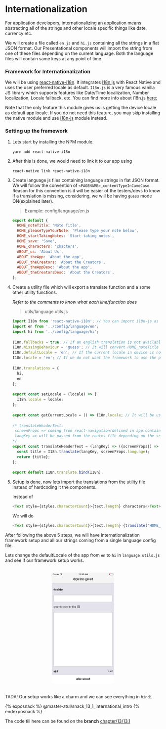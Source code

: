 # Internationalization

For application developers, internationalizing an application means abstracting all of the strings and other locale specific things like date, currency etc.

We will create a file called `en.js` and `hi.js` containing all the strings in a flat JSON format. Our Presentational components will import the string from one of these files depending on the current language. Both the language files will contain same keys at any point of time.


### Framework for Internationalization

We will be using [react-native-i18n](https://www.npmjs.com/package/react-native-i18n). It integrates [I18n.js](https://github.com/fnando/i18n-js) with React Native and uses the user preferred locale as default. `I18n.js` is a very famous vanilla JS library which supports features like Date/Time localization, Number localization, Locale fallback, etc. You can find more info about i18n.js [here](https://github.com/fnando/i18n-js);

Note that the only feature this module gives us is getting the device locale as default app locale. If you do not need this feature, you may skip installing the native module and use [i18n-js](https://www.npmjs.com/package/i18n-js) module instead.

### Setting up the framework

1. Lets start by installing the NPM module.

    `yarn add react-native-i18n`

2. After this is done, we would need to link it to our app using

    `react-native link react-native-i18n`

3. Create language js files containing language strings in flat JSON format. We will follow the convention of `<PAGENAME>_contentTypeInCameCase`. Reason for this convention is it will be easier of the testers/devs to know if a translation is missing, considering, we will be having `guess` mode ON(explained later).

    >Example: config/language/en.js

    ```js
    export default {
      HOME_noteTitle: 'Note Title',
      HOME_pleaseTypeYourNote: 'Please type your note below',
      HOME_startTakingNotes: 'Start taking notes',
      HOME_save: 'Save',
      HOME_characters: 'chacters',
      ABOUT_us: 'About Us',
      ABOUT_theApp: 'About the app',
      ABOUT_theCreators: 'About the Creators',
      ABOUT_theAppDesc: 'About the app',
      ABOUT_theCreatorsDesc: 'About the Creators',
    };
    ```
4. Create a utility file which will export a translate function and a some other utility functions.

    *Refer to the comments to know what each line/function does*
    >utils/language.utils.js

    ```js
    import I18n from 'react-native-i18n'; // You can import i18n-js as well if you don't want the app to set default locale from the device locale.
    import en from '../config/language/en';
    import hi from '../config/language/hi';

    I18n.fallbacks = true; // If an english translation is not available in en.js, it will look inside hi.js
    I18n.missingBehaviour = 'guess'; // It will convert HOME_noteTitle to "HOME note title" if the value of HOME_noteTitle doesn't exist in any of the translation files.
    I18n.defaultLocale = 'en'; // If the current locale in device is not en or hi
    I18n.locale = 'en'; // If we do not want the framework to use the phone's locale by default

    I18n.translations = {
      hi,
      en
    };

    export const setLocale = (locale) => {
      I18n.locale = locale;
    };

    export const getCurrentLocale = () => I18n.locale; // It will be used to define intial language state in reducer.

    /* translateHeaderText:
     screenProps => coming from react-navigation(defined in app.container.js)
     langKey => will be passed from the routes file depending on the screen.(We will explain the usage later int the coming topics)
    */
    export const translateHeaderText = (langKey) => ({screenProps}) => {
      const title = I18n.translate(langKey, screenProps.language);
      return {title};
    };

    export default I18n.translate.bind(I18n);

    ```

5. Setup is done, now lets import the translations from the utility file instead of hardcoding it the components.

    Instead of
    ```js
    <Text style={styles.characterCount}>{text.length} characters</Text>
    ```

    We will do
    ```js
    <Text style={styles.characterCount}>{text.length} {translate('HOME_characters')}</Text>
    ```

After following the above 5 steps, we will have Internationalization framework setup and all our strings coming from a single language config file.

Lets change the defaultLocale of the app from `en` to `hi` in `language.utils.js` and see if our framework setup works.

<br>
<div style="text-align:center">
  <img src="/assets/images/13/13.1.png" style="width: 40%;display:inline-block;" hspace="20">
</div>
<br>

TADA! Our setup works like a charm and we can see everything in `hindi`


{% exposnack %}
@master-atul/snack_13_1_international_intro
{% endexposnack %}

The code till here can be found on the **branch** [chapter/13/13.1](https://github.com/react-made-native-easy/note-taker/tree/chapter/13/13.1)
